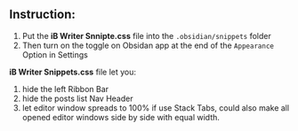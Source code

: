 ## Instruction:
1. Put the __iB Writer Snnipte.css__ file into the `.obsidian/snippets` folder
2. Then turn on the toggle on Obsidan app at the end of the  `Appearance` Option in Settings

__iB Writer Snippets.css__ file let you:
1. hide the left Ribbon Bar
2. hide the posts list Nav Header
3. let editor window spreads to 100% if use Stack Tabs, could also make all opened editor windows side by side with equal width.